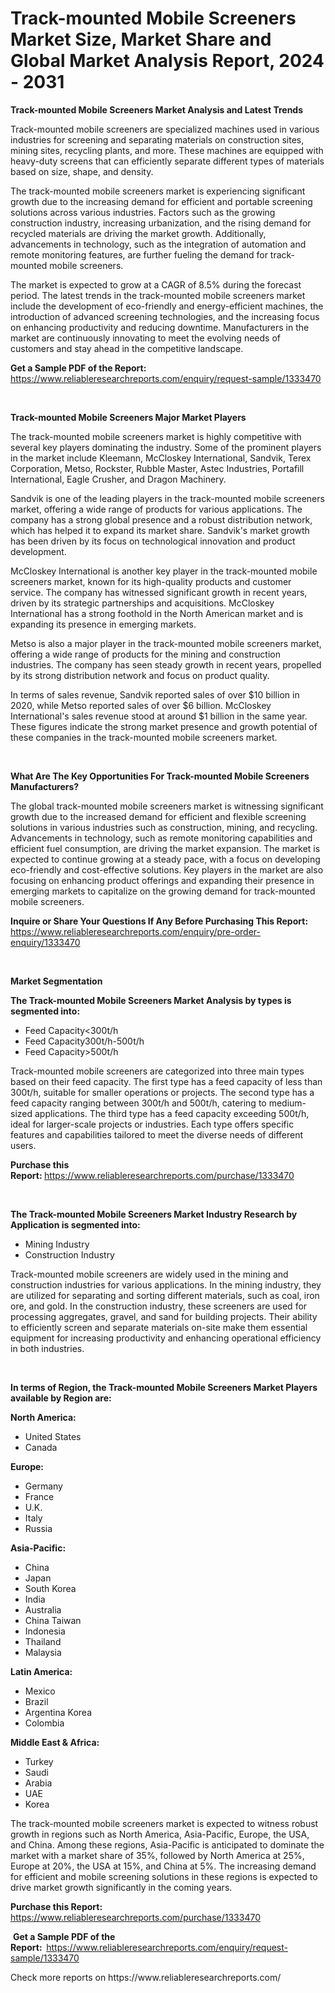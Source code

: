 <p><h1>Track-mounted Mobile Screeners Market Size, Market Share and Global Market Analysis Report, 2024 - 2031</h1></p><p><strong>Track-mounted Mobile Screeners Market Analysis and Latest Trends</strong></p>
<p><p>Track-mounted mobile screeners are specialized machines used in various industries for screening and separating materials on construction sites, mining sites, recycling plants, and more. These machines are equipped with heavy-duty screens that can efficiently separate different types of materials based on size, shape, and density.</p><p>The track-mounted mobile screeners market is experiencing significant growth due to the increasing demand for efficient and portable screening solutions across various industries. Factors such as the growing construction industry, increasing urbanization, and the rising demand for recycled materials are driving the market growth. Additionally, advancements in technology, such as the integration of automation and remote monitoring features, are further fueling the demand for track-mounted mobile screeners.</p><p>The market is expected to grow at a CAGR of 8.5% during the forecast period. The latest trends in the track-mounted mobile screeners market include the development of eco-friendly and energy-efficient machines, the introduction of advanced screening technologies, and the increasing focus on enhancing productivity and reducing downtime. Manufacturers in the market are continuously innovating to meet the evolving needs of customers and stay ahead in the competitive landscape.</p></p>
<p><strong>Get a Sample PDF of the Report:&nbsp;</strong> <a href="https://www.reliableresearchreports.com/enquiry/request-sample/1333470">https://www.reliableresearchreports.com/enquiry/request-sample/1333470</a></p>
<p>&nbsp;</p>
<p><strong>Track-mounted Mobile Screeners Major Market Players</strong></p>
<p><p>The track-mounted mobile screeners market is highly competitive with several key players dominating the industry. Some of the prominent players in the market include Kleemann, McCloskey International, Sandvik, Terex Corporation, Metso, Rockster, Rubble Master, Astec Industries, Portafill International, Eagle Crusher, and Dragon Machinery.</p><p>Sandvik is one of the leading players in the track-mounted mobile screeners market, offering a wide range of products for various applications. The company has a strong global presence and a robust distribution network, which has helped it to expand its market share. Sandvik's market growth has been driven by its focus on technological innovation and product development.</p><p>McCloskey International is another key player in the track-mounted mobile screeners market, known for its high-quality products and customer service. The company has witnessed significant growth in recent years, driven by its strategic partnerships and acquisitions. McCloskey International has a strong foothold in the North American market and is expanding its presence in emerging markets.</p><p>Metso is also a major player in the track-mounted mobile screeners market, offering a wide range of products for the mining and construction industries. The company has seen steady growth in recent years, propelled by its strong distribution network and focus on product quality.</p><p>In terms of sales revenue, Sandvik reported sales of over $10 billion in 2020, while Metso reported sales of over $6 billion. McCloskey International's sales revenue stood at around $1 billion in the same year. These figures indicate the strong market presence and growth potential of these companies in the track-mounted mobile screeners market.</p></p>
<p>&nbsp;</p>
<p><strong>What Are The Key Opportunities For Track-mounted Mobile Screeners Manufacturers?</strong></p>
<p><p>The global track-mounted mobile screeners market is witnessing significant growth due to the increased demand for efficient and flexible screening solutions in various industries such as construction, mining, and recycling. Advancements in technology, such as remote monitoring capabilities and efficient fuel consumption, are driving the market expansion. The market is expected to continue growing at a steady pace, with a focus on developing eco-friendly and cost-effective solutions. Key players in the market are also focusing on enhancing product offerings and expanding their presence in emerging markets to capitalize on the growing demand for track-mounted mobile screeners.</p></p>
<p><strong>Inquire or Share Your Questions If Any Before Purchasing This Report:</strong> <a href="https://www.reliableresearchreports.com/enquiry/pre-order-enquiry/1333470">https://www.reliableresearchreports.com/enquiry/pre-order-enquiry/1333470</a></p>
<p>&nbsp;</p>
<p><strong>Market Segmentation</strong></p>
<p><strong>The Track-mounted Mobile Screeners Market Analysis by types is segmented into:</strong></p>
<p><ul><li>Feed Capacity<300t/h</li><li>Feed Capacity300t/h-500t/h</li><li>Feed Capacity>500t/h</li></ul></p>
<p><p>Track-mounted mobile screeners are categorized into three main types based on their feed capacity. The first type has a feed capacity of less than 300t/h, suitable for smaller operations or projects. The second type has a feed capacity ranging between 300t/h and 500t/h, catering to medium-sized applications. The third type has a feed capacity exceeding 500t/h, ideal for larger-scale projects or industries. Each type offers specific features and capabilities tailored to meet the diverse needs of different users.</p></p>
<p><strong>Purchase this Report:&nbsp;</strong><a href="https://www.reliableresearchreports.com/purchase/1333470">https://www.reliableresearchreports.com/purchase/1333470</a></p>
<p>&nbsp;</p>
<p><strong>The Track-mounted Mobile Screeners Market Industry Research by Application is segmented into:</strong></p>
<p><ul><li>Mining Industry</li><li>Construction Industry</li></ul></p>
<p><p>Track-mounted mobile screeners are widely used in the mining and construction industries for various applications. In the mining industry, they are utilized for separating and sorting different materials, such as coal, iron ore, and gold. In the construction industry, these screeners are used for processing aggregates, gravel, and sand for building projects. Their ability to efficiently screen and separate materials on-site make them essential equipment for increasing productivity and enhancing operational efficiency in both industries.</p></p>
<p>&nbsp;</p>
<p><strong>In terms of Region, the Track-mounted Mobile Screeners Market Players available by Region are:</strong></p>
<p>
    <p> <strong> North America: </strong>
        <ul>
            <li>United States</li>
            <li>Canada</li>
        </ul>
        </p> 
    <p> <strong> Europe: </strong>
        <ul>
            <li>Germany</li>
            <li>France</li>
            <li>U.K.</li>
            <li>Italy</li>
            <li>Russia</li>
        </ul>
        </p> 
    <p> <strong> Asia-Pacific: </strong>
        <ul>
            <li>China</li>
            <li>Japan</li>
            <li>South Korea</li>
            <li>India</li>
            <li>Australia</li>
            <li>China Taiwan</li>
            <li>Indonesia</li>
            <li>Thailand</li>
            <li>Malaysia</li>
        </ul>
        </p> 
    <p> <strong> Latin America: </strong>
        <ul>
            <li>Mexico</li>
            <li>Brazil</li>
            <li>Argentina Korea</li>
            <li>Colombia</li>
        </ul>
        </p> 
    <p> <strong> Middle East & Africa: </strong>
        <ul>
            <li>Turkey</li>
            <li>Saudi</li>
            <li>Arabia</li>
            <li>UAE</li>
            <li>Korea</li>
        </ul>
    </p>
    </p>
<p><p>The track-mounted mobile screeners market is expected to witness robust growth in regions such as North America, Asia-Pacific, Europe, the USA, and China. Among these regions, Asia-Pacific is anticipated to dominate the market with a market share of 35%, followed by North America at 25%, Europe at 20%, the USA at 15%, and China at 5%. The increasing demand for efficient and mobile screening solutions in these regions is expected to drive market growth significantly in the coming years.</p></p>
<p><strong>Purchase this Report: </strong><a href="https://www.reliableresearchreports.com/purchase/1333470">https://www.reliableresearchreports.com/purchase/1333470</a></p>
<p>&nbsp;<strong>Get a Sample PDF of the Report:&nbsp;&nbsp;</strong><a href="https://www.reliableresearchreports.com/enquiry/request-sample/1333470">https://www.reliableresearchreports.com/enquiry/request-sample/1333470</a></p>
<p><strong></strong></p>
<p>Check more reports on https://www.reliableresearchreports.com/</p>